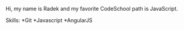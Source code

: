 Hi, my name is Radek and my favorite CodeSchool path is JavaScript.

Skills:
*Git
*Javascript
*AngularJS
